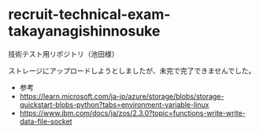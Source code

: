 # recruit-technical-exam-takayanagishinnosuke
技術テスト用リポジトリ（池田様）

ストレージにアップロードしようとしましたが、未完で完了できませんでした。

- 参考
- https://learn.microsoft.com/ja-jp/azure/storage/blobs/storage-quickstart-blobs-python?tabs=environment-variable-linux
- https://www.ibm.com/docs/ja/zos/2.3.0?topic=functions-write-write-data-file-socket
